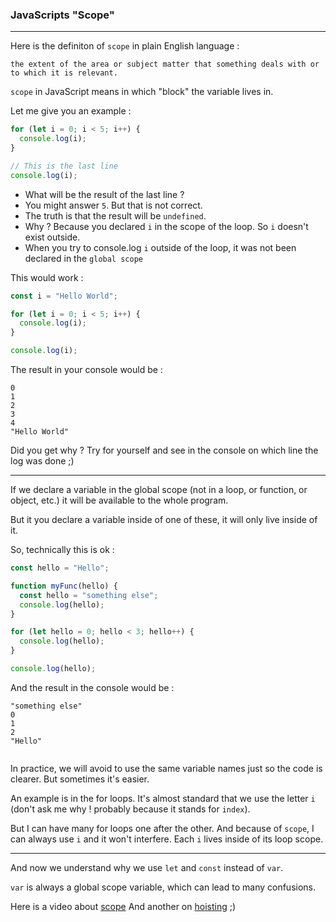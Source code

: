 ### JavaScripts "Scope"

---

Here is the definiton of `scope` in plain English language :

```
the extent of the area or subject matter that something deals with or to which it is relevant.
```

`scope` in JavaScript means in which "block" the variable lives in.

Let me give you an example :

```js
for (let i = 0; i < 5; i++) {
  console.log(i);
}

// This is the last line
console.log(i);
```

- What will be the result of the last line ?
- You might answer `5`. But that is not correct.
- The truth is that the result will be `undefined`.
- Why ? Because you declared `i` in the scope of the loop. So `i` doesn't exist outside.
- When you try to console.log `i` outside of the loop, it was not been declared in the `global scope`

This would work :

```js
const i = "Hello World";

for (let i = 0; i < 5; i++) {
  console.log(i);
}

console.log(i);
```

The result in your console would be :

```
0
1
2
3
4
"Hello World"
```

Did you get why ?
Try for yourself and see in the console on which line the log was done ;)

---

If we declare a variable in the global scope (not in a loop, or function, or object, etc.) it will be available to the whole program.

But it you declare a variable inside of one of these, it will only live inside of it.

So, technically this is ok :

```js
const hello = "Hello";

function myFunc(hello) {
  const hello = "something else";
  console.log(hello);
}

for (let hello = 0; hello < 3; hello++) {
  console.log(hello);
}

console.log(hello);
```

And the result in the console would be :

```
"something else"
0
1
2
"Hello"


```

In practice, we will avoid to use the same variable names just so the code is clearer. But sometimes it's easier.

An example is in the for loops. It's almost standard that we use the letter `i` (don't ask me why ! probably because it stands for `index`).

But I can have many for loops one after the other. And because of `scope`, I can always use `i` and it won't interfere. Each `i` lives inside of its loop scope.

---

And now we understand why we use `let` and `const` instead of `var`.

`var` is always a global scope variable, which can lead to many confusions.

Here is a video about [scope](https://youtu.be/ky2mNs4kGh8?si=niRhVIMtC1fiz92p)
And another on [hoisting](https://youtu.be/QEayOiHzrFM?si=4QJ8840cJJMrx1An)
;)
